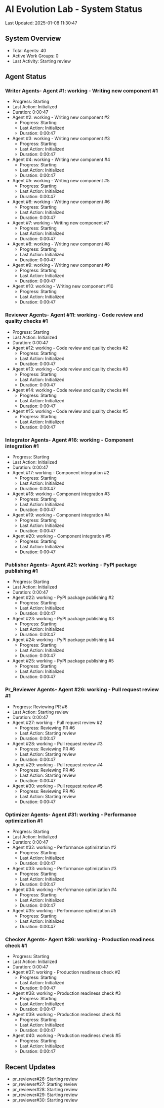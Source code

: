 # AI Evolution Lab - System Status
Last Updated: 2025-01-08 11:30:47

## System Overview
- Total Agents: 40
- Active Work Groups: 0
- Last Activity: Starting review

## Agent Status

### Writer Agents- Agent #1: working - Writing new component #1
  - Progress: Starting
  - Last Action: Initialized
  - Duration: 0:00:47
- Agent #2: working - Writing new component #2
  - Progress: Starting
  - Last Action: Initialized
  - Duration: 0:00:47
- Agent #3: working - Writing new component #3
  - Progress: Starting
  - Last Action: Initialized
  - Duration: 0:00:47
- Agent #4: working - Writing new component #4
  - Progress: Starting
  - Last Action: Initialized
  - Duration: 0:00:47
- Agent #5: working - Writing new component #5
  - Progress: Starting
  - Last Action: Initialized
  - Duration: 0:00:47
- Agent #6: working - Writing new component #6
  - Progress: Starting
  - Last Action: Initialized
  - Duration: 0:00:47
- Agent #7: working - Writing new component #7
  - Progress: Starting
  - Last Action: Initialized
  - Duration: 0:00:47
- Agent #8: working - Writing new component #8
  - Progress: Starting
  - Last Action: Initialized
  - Duration: 0:00:47
- Agent #9: working - Writing new component #9
  - Progress: Starting
  - Last Action: Initialized
  - Duration: 0:00:47
- Agent #10: working - Writing new component #10
  - Progress: Starting
  - Last Action: Initialized
  - Duration: 0:00:47

### Reviewer Agents- Agent #11: working - Code review and quality checks #1
  - Progress: Starting
  - Last Action: Initialized
  - Duration: 0:00:47
- Agent #12: working - Code review and quality checks #2
  - Progress: Starting
  - Last Action: Initialized
  - Duration: 0:00:47
- Agent #13: working - Code review and quality checks #3
  - Progress: Starting
  - Last Action: Initialized
  - Duration: 0:00:47
- Agent #14: working - Code review and quality checks #4
  - Progress: Starting
  - Last Action: Initialized
  - Duration: 0:00:47
- Agent #15: working - Code review and quality checks #5
  - Progress: Starting
  - Last Action: Initialized
  - Duration: 0:00:47

### Integrator Agents- Agent #16: working - Component integration #1
  - Progress: Starting
  - Last Action: Initialized
  - Duration: 0:00:47
- Agent #17: working - Component integration #2
  - Progress: Starting
  - Last Action: Initialized
  - Duration: 0:00:47
- Agent #18: working - Component integration #3
  - Progress: Starting
  - Last Action: Initialized
  - Duration: 0:00:47
- Agent #19: working - Component integration #4
  - Progress: Starting
  - Last Action: Initialized
  - Duration: 0:00:47
- Agent #20: working - Component integration #5
  - Progress: Starting
  - Last Action: Initialized
  - Duration: 0:00:47

### Publisher Agents- Agent #21: working - PyPI package publishing #1
  - Progress: Starting
  - Last Action: Initialized
  - Duration: 0:00:47
- Agent #22: working - PyPI package publishing #2
  - Progress: Starting
  - Last Action: Initialized
  - Duration: 0:00:47
- Agent #23: working - PyPI package publishing #3
  - Progress: Starting
  - Last Action: Initialized
  - Duration: 0:00:47
- Agent #24: working - PyPI package publishing #4
  - Progress: Starting
  - Last Action: Initialized
  - Duration: 0:00:47
- Agent #25: working - PyPI package publishing #5
  - Progress: Starting
  - Last Action: Initialized
  - Duration: 0:00:47

### Pr_Reviewer Agents- Agent #26: working - Pull request review #1
  - Progress: Reviewing PR #6
  - Last Action: Starting review
  - Duration: 0:00:47
- Agent #27: working - Pull request review #2
  - Progress: Reviewing PR #6
  - Last Action: Starting review
  - Duration: 0:00:47
- Agent #28: working - Pull request review #3
  - Progress: Reviewing PR #6
  - Last Action: Starting review
  - Duration: 0:00:47
- Agent #29: working - Pull request review #4
  - Progress: Reviewing PR #6
  - Last Action: Starting review
  - Duration: 0:00:47
- Agent #30: working - Pull request review #5
  - Progress: Reviewing PR #6
  - Last Action: Starting review
  - Duration: 0:00:47

### Optimizer Agents- Agent #31: working - Performance optimization #1
  - Progress: Starting
  - Last Action: Initialized
  - Duration: 0:00:47
- Agent #32: working - Performance optimization #2
  - Progress: Starting
  - Last Action: Initialized
  - Duration: 0:00:47
- Agent #33: working - Performance optimization #3
  - Progress: Starting
  - Last Action: Initialized
  - Duration: 0:00:47
- Agent #34: working - Performance optimization #4
  - Progress: Starting
  - Last Action: Initialized
  - Duration: 0:00:47
- Agent #35: working - Performance optimization #5
  - Progress: Starting
  - Last Action: Initialized
  - Duration: 0:00:47

### Checker Agents- Agent #36: working - Production readiness check #1
  - Progress: Starting
  - Last Action: Initialized
  - Duration: 0:00:47
- Agent #37: working - Production readiness check #2
  - Progress: Starting
  - Last Action: Initialized
  - Duration: 0:00:47
- Agent #38: working - Production readiness check #3
  - Progress: Starting
  - Last Action: Initialized
  - Duration: 0:00:47
- Agent #39: working - Production readiness check #4
  - Progress: Starting
  - Last Action: Initialized
  - Duration: 0:00:47
- Agent #40: working - Production readiness check #5
  - Progress: Starting
  - Last Action: Initialized
  - Duration: 0:00:47


## Recent Updates
- pr_reviewer#26: Starting review
- pr_reviewer#27: Starting review
- pr_reviewer#28: Starting review
- pr_reviewer#29: Starting review
- pr_reviewer#30: Starting review
